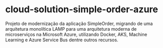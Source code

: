 # cloud-solution-simple-order-azure
Projeto de modernização da aplicação SimpleOrder, migrando de uma arquitetura monolítica LAMP para uma arquitetura moderna de microserviços na Microsoft Azure, utilizando Docker, AKS, Machine Learning e Azure Service Bus dentre outros recursos.
